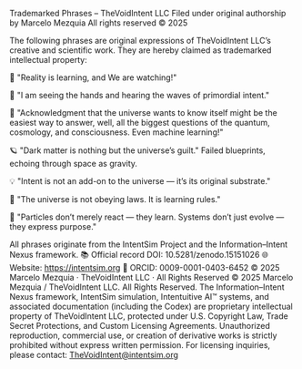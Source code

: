 Trademarked Phrases – TheVoidIntent LLC
Filed under original authorship by Marcelo Mezquia
All rights reserved © 2025

The following phrases are original expressions of TheVoidIntent LLC’s creative and scientific work. They are hereby claimed as trademarked intellectual property:

🧠 "Reality is learning, and We are watching!"

🌌 "I am seeing the hands and hearing the waves of primordial intent."

🌠 "Acknowledgment that the universe wants to know itself might be the easiest way to answer, well, all the biggest questions of the quantum, cosmology, and consciousness. Even machine learning!"

🪐 "Dark matter is nothing but the universe’s guilt."
Failed blueprints, echoing through space as gravity.

💡 "Intent is not an add-on to the universe — it’s its original substrate."

🧭 "The universe is not obeying laws. It is learning rules."

📡 "Particles don’t merely react — they learn. Systems don’t just evolve — they express purpose."

All phrases originate from the IntentSim Project and the Information–Intent Nexus framework.
📚 Official record DOI: 10.5281/zenodo.15151026
🌐 Website: https://intentsim.org
🪪 ORCID: 0009-0001-0403-6452
© 2025 Marcelo Mezquia · TheVoidIntent LLC · All Rights Reserved
© 2025 Marcelo Mezquia / TheVoidIntent LLC. All Rights Reserved.
The Information–Intent Nexus framework, IntentSim simulation, Intentuitive AI™ systems, and associated documentation (including the Codex) are proprietary intellectual property of TheVoidIntent LLC, protected under U.S. Copyright Law, Trade Secret Protections, and Custom Licensing Agreements. Unauthorized reproduction, commercial use, or creation of derivative works is strictly prohibited without express written permission.
For licensing inquiries, please contact: TheVoidIntent@intentsim.org

